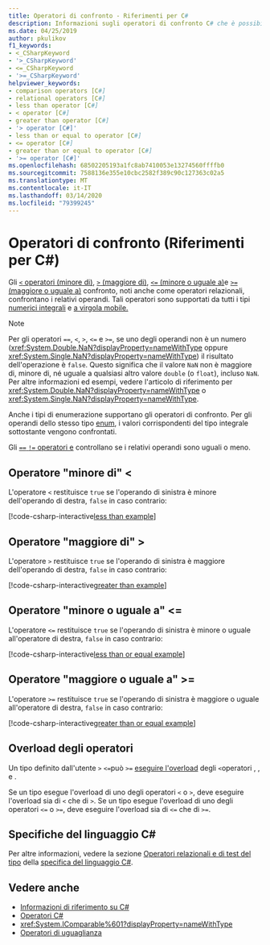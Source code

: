 ```yaml
---
title: Operatori di confronto - Riferimenti per C#
description: Informazioni sugli operatori di confronto C# che è possibile usare per controllare l'ordine dei valori numerici.
ms.date: 04/25/2019
author: pkulikov
f1_keywords:
- <_CSharpKeyword
- '>_CSharpKeyword'
- <=_CSharpKeyword
- '>=_CSharpKeyword'
helpviewer_keywords:
- comparison operators [C#]
- relational operators [C#]
- less than operator [C#]
- < operator [C#]
- greater than operator [C#]
- '> operator [C#]'
- less than or equal to operator [C#]
- <= operator [C#]
- greater than or equal to operator [C#]
- '>= operator [C#]'
ms.openlocfilehash: 68502205193a1fc8ab7410053e13274560ffffb0
ms.sourcegitcommit: 7588136e355e10cbc2582f389c90c127363c02a5
ms.translationtype: MT
ms.contentlocale: it-IT
ms.lasthandoff: 03/14/2020
ms.locfileid: "79399245"
---
```

# <a name="comparison-operators-c-reference"></a>Operatori di confronto (Riferimenti per C#)

Gli [ `<` operatori (minore di)](#less-than-operator-), [ `>` (maggiore di)](#greater-than-operator-), [ `<=` (minore o uguale a)](#less-than-or-equal-operator-)e [ `>=` (maggiore o uguale a)](#greater-than-or-equal-operator-) confronto, noti anche come operatori relazionali, confrontano i relativi operandi. Tali operatori sono supportati da tutti i tipi [numerici integrali](../builtin-types/integral-numeric-types.md) e [a virgola mobile.](../builtin-types/floating-point-numeric-types.md)

> [!NOTE]
> Per gli operatori `==`, `<`, `>`, `<=` e `>=`, se uno degli operandi non è un numero (<xref:System.Double.NaN?displayProperty=nameWithType> oppure <xref:System.Single.NaN?displayProperty=nameWithType>) il risultato dell'operazione è `false`. Questo significa che il valore `NaN` non è maggiore di, minore di, né uguale a qualsiasi altro valore `double` (o `float`), incluso `NaN`. Per altre informazioni ed esempi, vedere l'articolo di riferimento per <xref:System.Double.NaN?displayProperty=nameWithType> o <xref:System.Single.NaN?displayProperty=nameWithType>.

Anche i tipi di enumerazione supportano gli operatori di confronto. Per gli operandi dello stesso tipo [enum](../builtin-types/enum.md), i valori corrispondenti del tipo integrale sottostante vengono confrontati.

Gli [ `==` `!=` operatori e](equality-operators.md) controllano se i relativi operandi sono uguali o meno.

## <a name="less-than-operator-"></a>Operatore "minore di" \<

L'operatore `<` restituisce `true` se l'operando di sinistra è minore dell'operando di destra, `false` in caso contrario:

[!code-csharp-interactive[less than example](snippets/ComparisonOperators.cs#Less)]

## <a name="greater-than-operator-"></a>Operatore "maggiore di" >

L'operatore `>` restituisce `true` se l'operando di sinistra è maggiore dell'operando di destra, `false` in caso contrario:

[!code-csharp-interactive[greater than example](snippets/ComparisonOperators.cs#Greater)]

## <a name="less-than-or-equal-operator-"></a>Operatore "minore o uguale a" \<=

L'operatore `<=` restituisce `true` se l'operando di sinistra è minore o uguale all'operatore di destra, `false` in caso contrario:

[!code-csharp-interactive[less than or equal example](snippets/ComparisonOperators.cs#LessOrEqual)]

## <a name="greater-than-or-equal-operator-"></a>Operatore "maggiore o uguale a" >=

L'operatore `>=` restituisce `true` se l'operando di sinistra è maggiore o uguale all'operatore di destra, `false` in caso contrario:

[!code-csharp-interactive[greater than or equal example](snippets/ComparisonOperators.cs#GreaterOrEqual)]

## <a name="operator-overloadability"></a>Overload degli operatori

Un tipo definito dall'utente `>` `<=`può `>=` [eseguire l'overload](operator-overloading.md) degli `<`operatori , , e .

Se un tipo esegue l'overload di uno degli operatori `<` o `>`, deve eseguire l'overload sia di `<` che di `>`. Se un tipo esegue l'overload di uno degli operatori `<=` o `>=`, deve eseguire l'overload sia di `<=` che di `>=`.

## <a name="c-language-specification"></a>Specifiche del linguaggio C#

Per altre informazioni, vedere la sezione [Operatori relazionali e di test del tipo](~/_csharplang/spec/expressions.md#relational-and-type-testing-operators) della [specifica del linguaggio C#](~/_csharplang/spec/introduction.md).

## <a name="see-also"></a>Vedere anche

- [Informazioni di riferimento su C#](../index.md)
- [Operatori C#](index.md)
- <xref:System.IComparable%601?displayProperty=nameWithType>
- [Operatori di uguaglianza](equality-operators.md)
